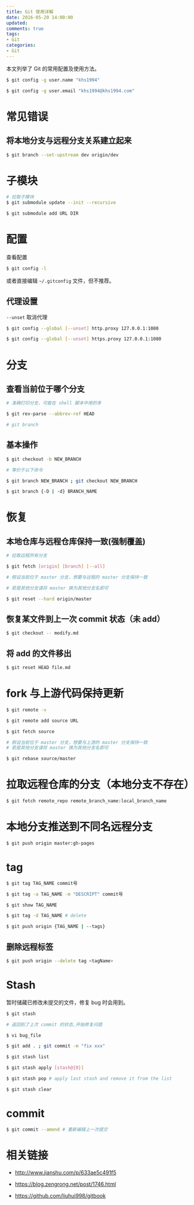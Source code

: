 ```yaml
---
title: Git 使用详解
date: 2016-05-20 14:00:00
updated:
comments: true
tags:
- Git
categories:
- Git
---
```


本文列举了 Git 的常用配置及使用方法。

```bash
$ git config -g user.name "khs1994"

$ git config -g user.email "khs1994@khs1994.com"
```

<!--more-->

# 常见错误

## 将本地分支与远程分支关系建立起来

```bash
$ git branch --set-upstream dev origin/dev
```

# 子模块

```bash
# 拉取子模块
$ git submodule update --init --recursive

$ git submodule add URL DIR
```

# 配置

查看配置

```bash
$ git config -l
```

或者直接编辑 `~/.gitconfig` 文件，但不推荐。

## 代理设置

`--unset` 取消代理

```bash
$ git config --global [--unset] http.proxy 127.0.0.1:1080

$ git config --global [--unset] https.proxy 127.0.0.1:1080
```

# 分支

## 查看当前位于哪个分支

```bash
# 准确打印分支，可能在 shell 脚本中用的多

$ git rev-parse --abbrev-ref HEAD

# git branch
```

## 基本操作

```bash
$ git checkout -b NEW_BRANCH

# 等价于以下命令

$ git branch NEW_BRANCH ; git checkout NEW_BRANCH

$ git branch {-D | -d} BRANCH_NAME
```

# 恢复

## 本地仓库与远程仓库保持一致(强制覆盖)

```bash
# 拉取远程所有分支

$ git fetch [origin] [branch] [--all]

# 假设当前位于 master 分支，想要与远程的 master 分支保持一致

# 若是其他分支请将 master 换为其他分支名即可

$ git reset --hard origin/master
```

## 恢复某文件到上一次 commit 状态（未 add）

```bash
$ git checkout -- modify.md
```

## 将 add 的文件移出

```bash
$ git reset HEAD file.md
```

# fork 与上游代码保持更新

```bash
$ git remote -v

$ git remote add source URL

$ git fetch source

# 假设当前位于 master 分支，想要与上游的 master 分支保持一致
# 若是其他分支请将 master 换为其他分支名即可

$ git rebase source/master
```

# 拉取远程仓库的分支（本地分支不存在）

```bash
$ git fetch remote_repo remote_branch_name:local_branch_name
```

# 本地分支推送到不同名远程分支

```bash
$ git push origin master:gh-pages
```

# tag

```bash
$ git tag TAG_NAME commit号

$ git tag -a TAG_NAME -m "DESCRIPT" commit号

$ git show TAG_NAME

$ git tag -d TAG_NAME # delete

$ git push origin {TAG_NAME | --tags}
```

## 删除远程标签

```bash
$ git push origin --delete tag <tagName>
```

# Stash

暂时储藏已修改未提交的文件，修复 bug 时会用到。

```bash
$ git stash

# 返回到了上次 commit 的状态,开始修复问题

$ vi bug_file

$ git add . ; git commit -m "fix xxx"

$ git stash list

$ git stash apply [stash@{0}]

$ git stash pop # apply last stash and remove it from the list

$ git stash clear
```

# commit

```bash
$ git commit --amend # 重新编辑上一次提交
```

# 相关链接

* http://www.jianshu.com/p/633ae5c491f5

* https://blog.zengrong.net/post/1746.html

* https://github.com/liuhui998/gitbook
